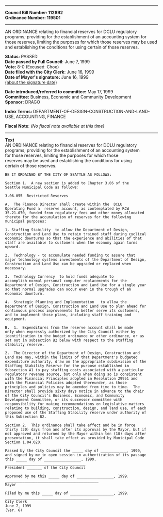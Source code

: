 * * * * *  
  
**Council Bill Number: [](#h0)[](#h2)112692**   
**Ordinance Number: 119501**  
  
* * * * *  
  
AN ORDINANCE relating to financial reserves for DCLU regulatory programs; providing for the establishment of an accounting system for those reserves, limiting the purposes for which those reserves may be used and establishing the conditions for using certain of those reserves.  
  
**Status:** PASSED   
**Date passed by Full Council:** June 7, 1999   
**Vote:** 8-0 (Excused: Choe)   
**Date filed with the City Clerk:** June 16, 1999   
**Date of Mayor's signature:** June 16, 1999   
[(about the signature date)](/~public/approvaldate.htm)   
  
  
**Date introduced/referred to committee:** May 17, 1999   
**Committee:** Business, Economic and Community Development   
**Sponsor:** DRAGO   
  
**Index Terms:** DEPARTMENT-OF-DESIGN-CONSTRUCTION-AND-LAND-USE, ACCOUNTING, FINANCE  
  
**Fiscal Note:** *(No fiscal note available at this time)*  
  
* * * * *  
  
**Text**  
    AN ORDINANCE relating to financial reserves for DCLU regulatory  
    programs; providing for the establishment of an accounting system  
    for those reserves, limiting the purposes for which those  
    reserves may be used and establishing the conditions for using  
    certain of those reserves.  
  
    BE IT ORDAINED BY THE CITY OF SEATTLE AS FOLLOWS:  
  
    Section 1.  A new section is added to Chapter 3.06 of the  
    Seattle Municipal Code as follows:  
  
    3.06.055  Restricted Reserves  
  
    A.  The Finance Director shall create within the  DCLU  
    Operating Fund a  reserve account, as contemplated by RCW  
    35.21.070, funded from regulatory fees and other money allocated  
    thereto for the accumulation of reserves for the following  
    municipal purposes:  
  
    1. Staffing Stability  to allow the Department of Design,  
    Construction and Land Use to retain trained staff during cyclical  
    economic downturns so that the experience and abilities of that  
    staff are available to customers when the economy again turns  
    upward.  
  
    2.  Technology - to accumulate needed funding to assure that  
    major technology systems investments of the Department of Design,  
    Construction and Land Use can be upgraded or replaced when  
    necessary.  
  
    3.  Technology Currency  to hold funds adequate to  
    accomplish normal personal computer replacements for the  
    Department of Design, Construction and Land Use for a single year  
    so that normal upgrades can occur even in the trough of an  
    economic downturn.  
  
    4.  Strategic Planning and Implementation   to allow the  
    Department of Design, Construction and Land Use to plan ahead for  
    continuous process improvements to better serve its customers,  
    and to implement those plans, including staff training and  
    equipment.  
  
    B.  1.  Expenditures from the reserve account shall be made  
    only when expressly authorized by the City Council either by  
    identification in the budget ordinance or other ordinance, or as  
    set out in subsection B2 below with respect to the staffing  
    stability reserve.  
  
    2.  The Director of the Department of Design, Construction and  
    Land Use may, within the limits of that Department's budgeted  
    expenditure authority, draw on the appropriate subdivision of the  
    Staffing Stability Reserve for the purpose established in  
    Subsection A1 to pay staffing costs associated with a particular  
    regulatory revenue source, but only when doing so is consistent  
    with the Financial Principles adopted in Resolution 29951 and  
    with the Financial Policies adopted thereunder, as those  
    principles and policies may be amended from time to time.  The  
    Director shall provide sixty days notice in advance to the chair  
    of the City Council's Business, Economic, and Community  
    Development Committee, or its successor committee with  
    responsibility for making recommendations on legislative matters  
    relating to building, construction, design, and land use, of each  
    proposed use of the Staffing Stability reserve under authority of  
    this Subsection B2.  
  
    Section 2.  This ordinance shall take effect and be in force  
    thirty (30) days from and after its approval by the Mayor, but if  
    not approved and returned by the Mayor within ten (10) days after  
    presentation, it shall take effect as provided by Municipal Code  
    Section 1.04.020.  
  
    Passed by the City Council the _____ day of ____________, 1999,  
    and signed by me in open session in authentication of its passage  
    this _____ day of _________________, 1999.  
    _____________________________________  
    President _______ of the City Council  
  
    Approved by me this _____ day of _________________, 1999.  
    ___________________________________________  
    Mayor  
  
    Filed by me this _____ day of ____________________, 1999.  
    ___________________________________________  
    City Clerk  
    June 7, 1999  
    (Ver. 6)  
